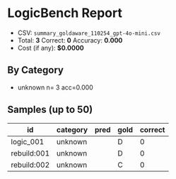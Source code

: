 # LogicBench Report

- CSV: `summary_goldaware_110254_gpt-4o-mini.csv`
- Total: **3**  Correct: **0**  Accuracy: **0.000**
- Cost (if any): **$0.0000**

## By Category
- unknown      n=  3 acc=0.000

## Samples (up to 50)

id | category | pred | gold | correct
---|---|---|---|---
logic_001 | unknown |  | D | 0
rebuild:001 | unknown |  | D | 0
rebuild:002 | unknown |  | C | 0
